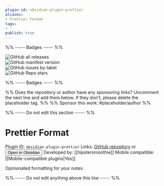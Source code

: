 ```yaml
---
plugin-id: obsidian-plugin-prettier
aliases:
- Prettier Format
tags: 
- 
publish: true
---
```


%% ----- Badges ----- %%

![GitHub all releases](https://img.shields.io/github/downloads/hipstersmoothie/obsidian-plugin-prettier/total?color=573E7A&logo=github&style=for-the-badge)   
![GitHub manifest version](https://img.shields.io/github/manifest-json/v/hipstersmoothie/obsidian-plugin-prettier?color=573E7A&logo=github&style=for-the-badge)   
![GitHub issues by-label](https://img.shields.io/github/issues/hipstersmoothie/obsidian-plugin-prettier/help%20wanted?color=573E7A&logo=github&style=for-the-badge)   
![GitHub Repo stars](https://img.shields.io/github/stars/hipstersmoothie/obsidian-plugin-prettier?color=573E7A&logo=github&style=for-the-badge)

%% ----- Badges ----- %%

%% Does the repository or author have any sponsoring links? Uncomment the next line and add them below. If they don't, please delete the placeholder tag. %%
%% Sponsor this work: #placeholder/author %%

%% ----- Do not edit this section ----- %%

# Prettier Format

Plugin ID: `obsidian-plugin-prettier`
Links: [GitHub repository](https://github.com/hipstersmoothie/obsidian-plugin-prettier) or [<button id=HH>Open in Obsidian</button>](obsidian://goto-plugin?id=obsidian-plugin-prettier)
Developed by: [[hipstersmoothie]]
Mobile compatible: [[Mobile-compatible plugins|Yes]]

Opinionated formatting for your notes.

%% ----- Do not edit anything above this line ----- %% 
